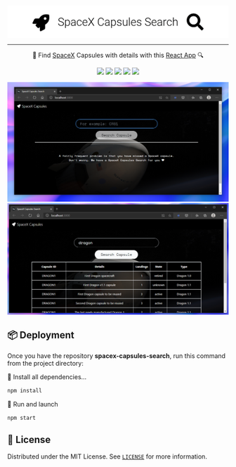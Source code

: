 <p align="center">
  <img
    src=".github/banner.png"
    align="center"
    width="600"
    alt="SpaceX Capsules Search"
    title="SpaceX Capsules Search"
  />
</p>

--- 

<p align="center">🚀 Find <a href="https://www.spacex.com/">SpaceX</a> Capsules with details with this <a href="https://reactjs.org/">React App</a> 🔍</p>

<p align="center">
  <a href="https://nodejs.org/"><img src="https://img.shields.io/static/v1?label=Node&message=v16.12&color=339933&logo=node.js" /></a>
  <a href="https://reactjs.org/"><img src="https://img.shields.io/static/v1?label=React&message=v16.12&color=61DAFB&logo=react" /></a>
  <a href="https://getbootstrap.com/"><img src="https://img.shields.io/static/v1?label=Bootstrap&message=v4.4.1&color=563D7C&logo=bootstrap" /></a>
  <a href="https://reactrouter.com/"><img src="https://img.shields.io/static/v1?label=React%20Router&message=v5.1.2&color=CA4245&logo=react-router" /></a>
  <a href="https://github.com/r-spacex/SpaceX-API"><img src="https://img.shields.io/static/v1?label=SpaceX%20API&message=v3&color=000000&logo=spacex" /></a>
</p>


![Screenshoot Home SpaceX Capsules Search](./.github/screenshot_1.PNG)
![Screenshoot Results SpaceX Capsules Search](./.github/screenshot_2.PNG)

## 📦 Deployment

Once you have the repository **spacex-capsules-search**, run this command from the project directory:

🔽 Install all dependencies...

```bash
npm install
```

🚀 Run and launch

```bash
npm start
```


## 📃 License
Distributed under the MIT License.
See [`LICENSE`](./LICENSE) for more information.
